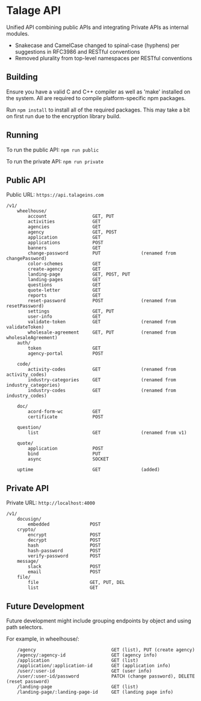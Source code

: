 # Talage API

Unified API combining public APIs and integrating Private APIs as internal modules.

* Snakecase and CamelCase changed to spinal-case (hyphens) per suggestions in RFC3986 and RESTful conventions
* Removed plurality from top-level namespaces per RESTful conventions

## Building

Ensure you have a valid C and C++ compiler as well as 'make' installed on the system. All are required to compile platform-specific npm packages.

Run ```npm install``` to install all of the required packages. This may take a bit on first run due to the encryption library build. 

## Running

To run the public API: ```npm run public```

To run the private API: ```npm run private```

## Public API

Public URL: ```https://api.talageins.com```

```
/v1/
    wheelhouse/
        account                 GET, PUT
        activities              GET
        agencies                GET
        agency                  GET, POST
        application             GET
        applications            POST
        banners                 GET
        change-password         PUT               (renamed from changePassword)
        color-schemes           GET
        create-agency           GET    
        landing-page            GET, POST, PUT
        landing-pages           GET
        questions               GET
        quote-letter            GET
        reports                 GET
        reset-password          POST              (renamed from resetPassword)
        settings                GET, PUT
        user-info               GET
        validate-token          GET               (renamed from validateToken)
        wholesale-agreement     GET, PUT          (renamed from wholesaleAgreement)
    auth/
        token                   GET
        agency-portal           POST

    code/
        activity-codes          GET               (renamed from activity_codes)
        industry-categories     GET               (renamed from industry_categories)
        industry-codes          GET               (renamed from industry_codes)

    doc/
        acord-form-wc           GET
        certificate             POST

    question/
        list                    GET               (renamed from v1)

    quote/
        application             POST
        bind                    PUT
        async                   SOCKET

    uptime                      GET               (added)
```

## Private API

Private URL: ```http://localhost:4000```
```
/v1/
    docusign/
        embedded               POST
    crypto/
        encrypt                POST
        decrypt                POST
        hash                   POST
        hash-password          POST
        verify-password        POST
    message/
        slack                  POST
        email                  POST
    file/
        file                   GET, PUT, DEL
        list                   GET
```

## Future Development

Future development might include grouping endpoints by object and using path selectors. 

For example, in wheelhouse/:

```
    /agency                            GET (list), PUT (create agency)
    /agency/:agency-id                 GET (agency info)
    /application                       GET (list)
    /application/:application-id       GET (application info)
    /user/:user-id                     GET (user info)
    /user/:user-id/password            PATCH (change password), DELETE (reset password)
    /landing-page                      GET (list)
    /landing-page/:landing-page-id     GET (landing page info)
```
